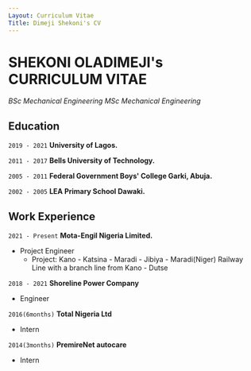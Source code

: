 ```yaml
---
Layout: Curriculum Vitae 
Title: Dimeji Shekoni's CV 
---
```


# SHEKONI OLADIMEJI's CURRICULUM VITAE 
*BSc Mechanical Engineering* 
*MSc Mechanical Engineering*


## Education 

`2019 - 2021` 
__University of Lagos.__

`2011 - 2017`
__Bells University of Technology.__

`2005 - 2011`
__Federal Government Boys' College Garki, Abuja.__

`2002 - 2005`
__LEA Primary School Dawaki.__

## Work Experience 

`2021 - Present`
__Mota-Engil Nigeria Limited.__

- Project Engineer 
    - Project: Kano - Katsina - Maradi - Jibiya - Maradi(Niger) Railway Line with a branch line from Kano - Dutse  

`2018 - 2021`
__Shoreline Power Company__
    
- Engineer

`2016(6months)`
__Total Nigeria Ltd__

- Intern

`2014(3months)`
__PremireNet autocare__

- Intern